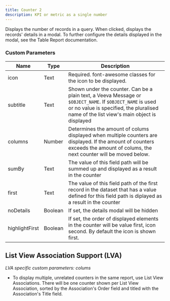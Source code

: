 ```yaml
---
title: Counter 2
description: KPI or metric as a single number
---
```


Displays the number of records in a query. When clicked, displays the records' details in a modal.
To further configure the details displayed in the modal, see the Table Report documentation.

### Custom Parameters

| Name                | Type  | Description |
|---------------------|-------|-------------|
| icon  | Text  | Required. font-awesome classes for the icon to be displayed. | 
| subtitle     | Text  | Shown under the counter. Can be a plain text, a Veeva Message or `$OBJECT_NAME`. If `$OBJECT_NAME` is used or no value is specified, the pluralised name of the list view's main object is displayed | 
| columns | Number | Determines the amount of colums displayed when multiple counters are displayed. If the amount of counters exceeds the amount of colums, the next counter will be moved below. |
| sumBy | Text | The value of this field path will be summed up and displayed as a result in the counter |
| first | Text | The value of this field path of the first record in the dataset that has a value defined for this field path is diplayed as a result in the counter | 
| noDetails | Boolean | If set, the details modal will be hidden |
| highlightFirst | Boolean | If set, the order of displayed elements in the counter will be value first, icon second. By default the icon is shown first.|

## List View Association Support (LVA)
_LVA specific custom parameters: colums_

- To display multiple, unrelated counters in the same report, use List View Associations. There will be one counter shown per List View Association, sorted by the Association's Order field and titled with the Association's Title field.
